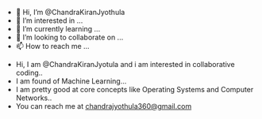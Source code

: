 - 👋 Hi, I’m @ChandraKiranJyothula
- 👀 I’m interested in ...
- 🌱 I’m currently learning ...
- 💞️ I’m looking to collaborate on ...
- 📫 How to reach me ...

<!---
ChandraKiranJyothula/ChandraKiranJyothula is a ✨ special ✨ repository because its `README.md` (this file) appears on your GitHub profile.
You can click the Preview link to take a look at your changes.
--->
- Hi, I am @ChandraKiranJyotula and i am interested in collaborative coding..
- I am found of Machine Learning...
- I am pretty good at core concepts like Operating Systems and Computer Networks..
- You can reach me at chandrajyothula360@gmail.com
